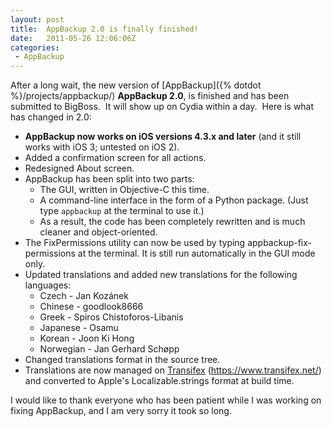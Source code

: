 ```yaml
---
layout: post
title:  AppBackup 2.0 is finally finished!
date:   2011-05-26 12:06:06Z
categories: 
 - AppBackup
---
```


After a long wait, the new version of [AppBackup]({% dotdot %}/projects/appbackup/)
**AppBackup 2.0**, is finished and has been submitted to BigBoss.  It will show up
on Cydia within a day.  Here is what has changed in 2.0:

 * **AppBackup now works on iOS versions 4.3.x and later** (and it still works with
   iOS 3; untested on iOS 2).
 * Added a confirmation screen for all actions.
 * Redesigned About screen.
 * AppBackup has been split into two parts:
   * The GUI, written in Objective-C this time.
   * A command-line interface in the form of a Python package.  (Just type
     `appbackup` at the terminal to use it.)
   * As a result, the code has been completely rewritten and is much cleaner and
     object-oriented.
 * The FixPermissions utility can now be used by typing appbackup-fix-permissions at
   the terminal.  It is still run automatically in the GUI mode only.
 * Updated translations and added new translations for the following languages:
   * Czech - Jan Kozánek
   * Chinese - goodlook8666
   * Greek - Spiros Chistoforos-Libanis
   * Japanese - Osamu
   * Korean - Joon Ki Hong
   * Norwegian - Jan Gerhard Schøpp
 * Changed translations format in the source tree.
 * Translations are now managed on [Transifex](https://www.transifex.net/)
   (https://www.transifex.net/) and converted to Apple's Localizable.strings format
   at build time.

I would like to thank everyone who has been patient while I was working on fixing
AppBackup, and I am very sorry it took so long.
